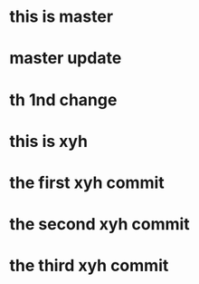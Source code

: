 # this is master
# master update
# th 1nd change

# this is xyh

# the first xyh commit

# the second xyh commit

# the third xyh commit
